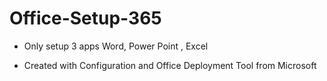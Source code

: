 # Office-Setup-365

- Only setup 3 apps Word, Power Point , Excel

- Created with Configuration and Office Deployment Tool from Microsoft